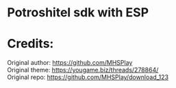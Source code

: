 # Potroshitel sdk with ESP
# Credits:
Original author: https://github.com/MHSPlay <br>
Original theme: https://yougame.biz/threads/278864/ <br>
Original repo: https://github.com/MHSPlay/download_123 <br>
